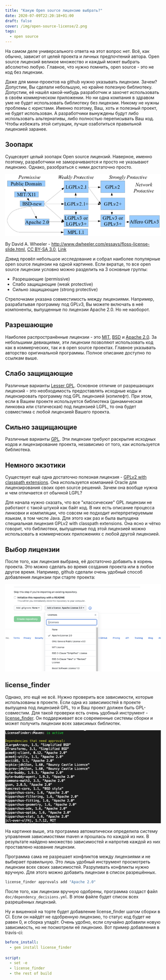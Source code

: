 ```yaml
---
title: "Какую Open source лицензию выбрать?"
date: 2020-07-09T22:20:18+01:00
draft: false
cover: /img/open-source-license/2.png
tags:
  - open source
---
```


На самом деле универсального ответа на этот вопрос нет. Всё, как обычно, зависит от целей проекта и личных предпочтений автора. Open source лицензий великое множество и каждый может выбрать абсолютно любую. Главное, что нужно помнить, open source - это не код без лицензии. 

Даже для мини-проектов на github нужно указывать лицензии. Зачем? Допустим, Вы сделали небольшую, но крайне полезную библиотеку. Допустим, её нашёл какой-нибудь разработчик и захочет использовать в своём коммерческом приложении. Но ни одна компания в здравом уме не будет использовать библиотеку без лицензии. Никому не нужны проблемы с юристами. Именно поэтому, Ваш, хоть и полезный проект, не будет использован. А разработчики вынуждены будут либо использовать альтернативы, либо полностью переписывать Ваш код. Чтобы избежать этой ситуации, лучше озаботиться правильной лицензией заранее.

## Зоопарк

Сущесвует целый зоопарк Open source лицензий. Наверное, именно поэтому, разработчики не заморачиваются и просто не указывают лицензию. Однако, разобраться с ними достаточно просто.

![](/img/open-source-license/Floss-license-slide-image.png)

By David A. Wheeler - <a rel="nofollow" class="external free" href="http://www.dwheeler.com/essays/floss-license-slide.html">http://www.dwheeler.com/essays/floss-license-slide.html</a>, <a href="https://creativecommons.org/licenses/by-sa/3.0" title="Creative Commons Attribution-Share Alike 3.0">CC BY-SA 3.0</a>, <a href="https://commons.wikimedia.org/w/index.php?curid=41060008">Link</a>

Дэвид провёл небольшое исследование и собрал наиболее популярные open source лицензии на одной картинке. Если вкратце, то все open source лицензии условно можно разделить на 3 основные группы:
 
 * Разрешающие (permissive)
 * Слабо защищающие (weak protective)
 * Сильно защищающие (strong protective)

Стрелочками указана совместимость между лицензиями. Например, разрабатывая программу под GPLv3, Вы можете включать в неё компоненты, выпущенные по лицензии Apache 2.0. Но не наоборот.

## Разрешающие

Наиболее распространённые лицензии - это [MIT](http://licenseit.ru/wiki/index.php/MIT_License), [BSD](http://licenseit.ru/wiki/index.php/BSD_License) и [Apache 2.0](http://licenseit.ru/wiki/index.php/Apache_License_version_2.0). За небольшими девиациями, эти лицензии позволяют использовать код как в коммерческих, так и в open source проектах. Главное указывать авторство оригинальной программы. Полное описание доступно по ссылкам выше.

## Слабо защищающие

Различные варианты [Lesser GPL](http://licenseit.ru/wiki/index.php/GNU_Lesser_General_Public_License_version_2.1). Основное отличие от разрешающих лицензий - это необходимость предоставлять исходные коды и лицензировать программу под GPL лицензией (копилефт). При этом, если в Вашем проекте используется библиотека (динамическая линковка или статическая) под лицензией LGPL, то она будет совместима с любой лицензией Вашего проекта. 

## Сильно защищающие

Различные варианты [GPL](http://licenseit.ru/wiki/index.php/GNU_General_Public_License_version_3). Эти лицензии требуют раскрытие исходных кодов и лицензирование проекта, независимо от того, как используется библиотека.

## Немного экзотики

Существует ещё одна достаточно полезная лицензия - [GPLv2 with classpath extensions](https://softwareengineering.stackexchange.com/questions/119436/what-does-gpl-with-classpath-exception-mean-in-practice). Она используется компанией Oracle для лицензирования своих open source решений. Зачем она вообще нужна и чем отличается от обычной LGPL? 

Для начала нужно сказать, что все "классические" GPL лицензии не работают с такой штукой как байт код. В них есть описание процесса линковки и компиляции, что совсем не подходит интерпретируемым языкам, в том числе Java. Для этого как раз и была выпущена специальная лицензия GPLv2 with classpath extensions. Она ясно и чётко говорит, что библиотеки, выпущенные под этой лицензией можно использовать в коммерческих приложениях с любой другой лицензией.

## Выбор лицензии

После того, как лицензия выбрана, её достаточно добавить в корень проекта. Это можно сделать во время создания проекта или в любое другое время. Например, github сделали очень удобный способ добавления лицензии при старте проекта:

![](/img/open-source-license/2.png)

## license_finder

Однако, это ещё не всё. Нужно проверить все зависимости, которые использованы в проекте. Если одна из зависимостей в проекте выпущена под лицензией GPL, то и Ваш проект должен быть GPL-совместим. Для такой проверки есть очень удобный инструмент - [license_finder](https://github.com/pivotal/LicenseFinder). Он поддерживает все современные системы сборки и может получить лицензии всех зависимых библиотек. 

![](/img/open-source-license/3.png)

На картинке выше, эта программа автоматически определила систему управления зависимостями maven и прошлась по каждой из них. В результате найдено множество зависимостей и напротив каждой из них проставлено название лицензии.

Программа сама не разрешает конфликтов между лицензиями и не выбирает правильную. Это лишь удобный инструмент просмотреть лицензии всех своих зависимостей. Разруливать конфликты нужно вручную. Для этого можно добавить лицензии в список разрешённых.

```bash
license_finder approvals add "Apache 2.0"
```

После того, как лицензии вручную одобрены, программа создаст файл ```doc/dependency_decisions.yml```. В этом файле будет список всех разрешённых лицензий. 

Ну и вишенкой на торте будет добавление license_finder шагом сборки в CI. Если он найдёт не одобренную лицензию, то статус код будет не равен 0, и сборка упадёт. Очень удобно, если случайно добавили новую зависимость, но не посмотрели её лицензию. Вот пример добавления в travis-ci:

```yaml
before_install:
  - gem install license_finder
  
script:
  - set -e
  - license_finder
  - the rest of build
```

